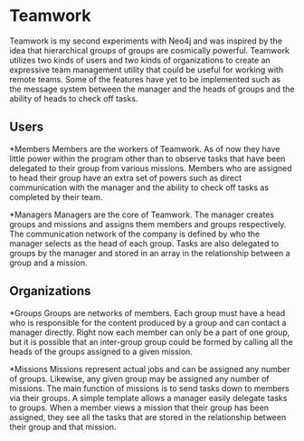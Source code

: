 Teamwork
========

Teamwork is my second experiments with Neo4j and was inspired by the idea that hierarchical groups of groups are cosmically powerful. Teamwork utilizes two kinds of users and two kinds of organizations to create an expressive team management utility that could be useful for working with remote teams. Some of the features have yet to be implemented such as the message system between the manager and the heads of groups and the ability of heads to check off tasks.

Users
-----
*Members
Members are the workers of Teamwork. As of now they have little power within the program other than to observe tasks that have been delegated to their group from various missions. Members who are assigned to head their group have an extra set of powers such as direct communication with the manager and the ability to check off tasks as completed by their team.

*Managers
Managers are the core of Teamwork. The manager creates groups and missions and assigns them members and groups respectively. The communication network of the company is defined by who the manager selects as the head of each group. Tasks are also delegated to groups by the manager and stored in an array in the relationship between a group and a mission.

Organizations
-------------
*Groups
Groups are networks of members. Each group must have a head who is responsible for the content produced by a group and can contact a manager directly. Right now each member can only be a part of one group, but it is possible that an inter-group group could be formed by calling all the heads of the groups assigned to a given mission.

*Missions
Missions represent actual jobs and can be assigned any number of groups. Likewise, any given group may be assigned any number of missions. The main function of missions is to send tasks down to members via their groups. A simple template allows a manager easily delegate tasks to groups. When a member views a mission that their group has been assigned, they see all the tasks that are stored in the relationship between their group and that mission. 

